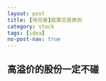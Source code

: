 ```yaml
---
layout: post
title: [待完善]股票交易原则
category: stock
tags: [idea]
no-post-nav: true
---
```


## 高溢价的股份一定不碰




